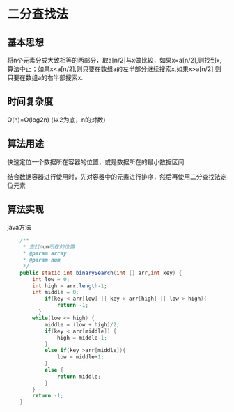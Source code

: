 # 二分查找法

## 基本思想
将n个元素分成大致相等的两部分，取a[n/2]与x做比较，如果x=a[n/2],则找到x,算法中止；如果x<a[n/2],则只要在数组a的左半部分继续搜索x,如果x>a[n/2],则只要在数组a的右半部搜索x.

## 时间复杂度
O(h)=O(log2n) (以2为底，n的对数)

## 算法用途
快速定位一个数据所在容器的位置，或是数据所在的最小数据区间

结合数据容器进行使用时，先对容器中的元素进行排序，然后再使用二分查找法定位元素

## 算法实现
java方法
```java
	/**
	 * 查找num所在的位置
	 * @param array
	 * @param num
	 */
	public static int binarySearch(int [] arr,int key) {
		int low = 0;
		int high = arr.length-1;
		int middle = 0;
	    	if(key < arr[low] || key > arr[high] || low > high){  
	        	return -1;                
	  	  }  		
		while(low <= high) {
			middle = (low + high)/2;
			if(key < arr[middle]) {
				high = middle-1;				
			}
			else if(key >arr[middle]){
				low = middle+1;
			}
			else {
				return middle;
			}
		}
		return -1;
	}
```
